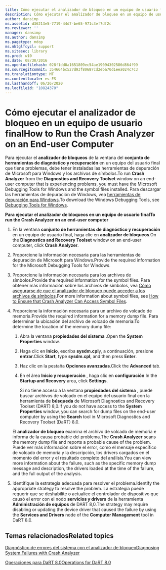 ```yaml
---
title: Cómo ejecutar el analizador de bloqueo en un equipo de usuario final
description: Cómo ejecutar el analizador de bloqueo en un equipo de usuario final
author: dansimp
ms.assetid: d36213e5-7719-44d7-be65-971c3ef7df2c
ms.reviewer: ''
manager: dansimp
ms.author: dansimp
ms.pagetype: mdop
ms.mktglfcycl: support
ms.sitesec: library
ms.prod: w10
ms.date: 08/30/2016
ms.openlocfilehash: 028f1dd0a1651809ec54ae19094302586d864f99
ms.sourcegitcommit: 354664bc527d93f80687cd2eba70d1eea024c7c3
ms.translationtype: MT
ms.contentlocale: es-ES
ms.lasthandoff: 06/26/2020
ms.locfileid: "10824370"
---
```

# <span data-ttu-id="d048a-103">Cómo ejecutar el analizador de bloqueo en un equipo de usuario final</span><span class="sxs-lookup"><span data-stu-id="d048a-103">How to Run the Crash Analyzer on an End-user Computer</span></span>


<span data-ttu-id="d048a-104">Para ejecutar el **analizador de bloqueos** de la ventana del **conjunto de herramientas de diagnóstico y recuperación** en un equipo del usuario final que tiene problemas, debe tener instaladas las herramientas de depuración de Microsoft para Windows y los archivos de símbolos.</span><span class="sxs-lookup"><span data-stu-id="d048a-104">To run **Crash Analyzer** from the **Diagnostics and Recovery Toolset** window on an end-user computer that is experiencing problems, you must have the Microsoft Debugging Tools for Windows and the symbol files installed.</span></span> <span data-ttu-id="d048a-105">Para descargar las herramientas de depuración de Windows, vea [herramientas de depuración para Windows](https://go.microsoft.com/fwlink/?LinkId=266248).</span><span class="sxs-lookup"><span data-stu-id="d048a-105">To download the Windows Debugging Tools, see [Debugging Tools for Windows](https://go.microsoft.com/fwlink/?LinkId=266248).</span></span>

**<span data-ttu-id="d048a-106">Para ejecutar el analizador de bloqueos en un equipo de usuario final</span><span class="sxs-lookup"><span data-stu-id="d048a-106">To run the Crash Analyzer on an end-user computer</span></span>**

1.  <span data-ttu-id="d048a-107">En la ventana **conjunto de herramientas de diagnóstico y recuperación** en un equipo de usuario final, haga clic en **analizador de bloqueos**.</span><span class="sxs-lookup"><span data-stu-id="d048a-107">On the **Diagnostics and Recovery Toolset** window on an end-user computer, click **Crash Analyzer**.</span></span>

2.  <span data-ttu-id="d048a-108">Proporcione la información necesaria para las herramientas de depuración de Microsoft para Windows.</span><span class="sxs-lookup"><span data-stu-id="d048a-108">Provide the required information for the Microsoft Debugging Tools for Windows.</span></span>

3.  <span data-ttu-id="d048a-109">Proporcione la información necesaria para los archivos de símbolos.</span><span class="sxs-lookup"><span data-stu-id="d048a-109">Provide the required information for the symbol files.</span></span> <span data-ttu-id="d048a-110">Para obtener más información sobre los archivos de símbolos, vea [Cómo asegurarse de que el analizador de bloqueo puede acceder a los archivos de símbolos](how-to-ensure-that-crash-analyzer-can-access-symbol-files.md).</span><span class="sxs-lookup"><span data-stu-id="d048a-110">For more information about symbol files, see [How to Ensure that Crash Analyzer Can Access Symbol Files](how-to-ensure-that-crash-analyzer-can-access-symbol-files.md).</span></span>

4.  <span data-ttu-id="d048a-111">Proporcione la información necesaria para un archivo de volcado de memoria.</span><span class="sxs-lookup"><span data-stu-id="d048a-111">Provide the required information for a memory dump file.</span></span> <span data-ttu-id="d048a-112">Para determinar la ubicación del archivo de volcado de memoria:</span><span class="sxs-lookup"><span data-stu-id="d048a-112">To determine the location of the memory dump file:</span></span>

    1.  <span data-ttu-id="d048a-113">Abra la ventana **propiedades del sistema** .</span><span class="sxs-lookup"><span data-stu-id="d048a-113">Open the **System Properties** window.</span></span>

    2.  <span data-ttu-id="d048a-114">Haga clic en **Inicio**, escriba **sysdm.cpl**y, a continuación, presione **entrar**.</span><span class="sxs-lookup"><span data-stu-id="d048a-114">Click **Start**, type **sysdm.cpl**, and then press **Enter**.</span></span>

    3.  <span data-ttu-id="d048a-115">Haz clic en la pestaña **Opciones avanzadas**.</span><span class="sxs-lookup"><span data-stu-id="d048a-115">Click the **Advanced** tab.</span></span>

    4.  <span data-ttu-id="d048a-116">En el área **Inicio y recuperación** , haga clic en **configuración**.</span><span class="sxs-lookup"><span data-stu-id="d048a-116">In the **Startup and Recovery** area, click **Settings**.</span></span>

        <span data-ttu-id="d048a-117">Si no tiene acceso a la ventana **propiedades del sistema** , puede buscar archivos de volcado en el equipo del usuario final con la herramienta de **búsqueda** de Microsoft Diagnostics and Recovery Toolset (DART) 8,0.</span><span class="sxs-lookup"><span data-stu-id="d048a-117">If you do not have access to the **System Properties** window, you can search for dump files on the end-user computer by using the **Search** tool in Microsoft Diagnostics and Recovery Toolset (DaRT) 8.0.</span></span>

    <span data-ttu-id="d048a-118">El **analizador de bloqueo** examina el archivo de volcado de memoria e informa de la causa probable del problema.</span><span class="sxs-lookup"><span data-stu-id="d048a-118">The **Crash Analyzer** scans the memory dump file and reports a probable cause of the problem.</span></span> <span data-ttu-id="d048a-119">Puede ver más información sobre el error, como el mensaje específico de volcado de memoria y la descripción, los drivers cargados en el momento del error y el resultado completo del análisis.</span><span class="sxs-lookup"><span data-stu-id="d048a-119">You can view more information about the failure, such as the specific memory dump message and description, the drivers loaded at the time of the failure, and the full output of the analysis.</span></span>

5.  <span data-ttu-id="d048a-120">Identifique la estrategia adecuada para resolver el problema.</span><span class="sxs-lookup"><span data-stu-id="d048a-120">Identify the appropriate strategy to resolve the problem.</span></span> <span data-ttu-id="d048a-121">La estrategia puede requerir que se deshabilite o actualice el controlador de dispositivo que causó el error con el nodo **servicios y drivers** de la herramienta **Administración de equipos** de DART 8,0.</span><span class="sxs-lookup"><span data-stu-id="d048a-121">The strategy may require disabling or updating the device driver that caused the failure by using the **Services and Drivers** node of the **Computer Management** tool in DaRT 8.0.</span></span>

## <span data-ttu-id="d048a-122">Temas relacionados</span><span class="sxs-lookup"><span data-stu-id="d048a-122">Related topics</span></span>


[<span data-ttu-id="d048a-123">Diagnóstico de errores del sistema con el analizador de bloqueo</span><span class="sxs-lookup"><span data-stu-id="d048a-123">Diagnosing System Failures with Crash Analyzer</span></span>](diagnosing-system-failures-with-crash-analyzer--dart-8.md)

[<span data-ttu-id="d048a-124">Operaciones para DaRT 8.0</span><span class="sxs-lookup"><span data-stu-id="d048a-124">Operations for DaRT 8.0</span></span>](operations-for-dart-80-dart-8.md)

 

 





